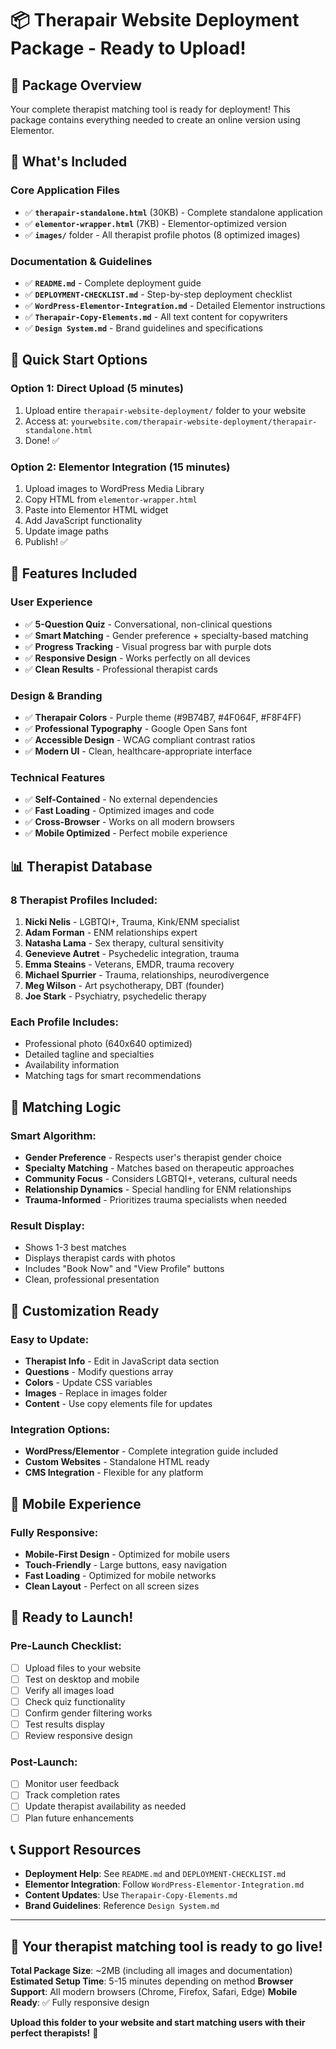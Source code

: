 # 📦 Therapair Website Deployment Package - Ready to Upload!

## 🎯 Package Overview

Your complete therapist matching tool is ready for deployment! This package contains everything needed to create an online version using Elementor.

## 📁 What's Included

### Core Application Files
- ✅ **`therapair-standalone.html`** (30KB) - Complete standalone application
- ✅ **`elementor-wrapper.html`** (7KB) - Elementor-optimized version
- ✅ **`images/`** folder - All therapist profile photos (8 optimized images)

### Documentation & Guidelines
- ✅ **`README.md`** - Complete deployment guide
- ✅ **`DEPLOYMENT-CHECKLIST.md`** - Step-by-step deployment checklist
- ✅ **`WordPress-Elementor-Integration.md`** - Detailed Elementor instructions
- ✅ **`Therapair-Copy-Elements.md`** - All text content for copywriters
- ✅ **`Design System.md`** - Brand guidelines and specifications

## 🚀 Quick Start Options

### Option 1: Direct Upload (5 minutes)
1. Upload entire `therapair-website-deployment/` folder to your website
2. Access at: `yourwebsite.com/therapair-website-deployment/therapair-standalone.html`
3. Done! ✅

### Option 2: Elementor Integration (15 minutes)
1. Upload images to WordPress Media Library
2. Copy HTML from `elementor-wrapper.html`
3. Paste into Elementor HTML widget
4. Add JavaScript functionality
5. Update image paths
6. Publish! ✅

## 🎨 Features Included

### User Experience
- ✅ **5-Question Quiz** - Conversational, non-clinical questions
- ✅ **Smart Matching** - Gender preference + specialty-based matching
- ✅ **Progress Tracking** - Visual progress bar with purple dots
- ✅ **Responsive Design** - Works perfectly on all devices
- ✅ **Clean Results** - Professional therapist cards

### Design & Branding
- ✅ **Therapair Colors** - Purple theme (#9B74B7, #4F064F, #F8F4FF)
- ✅ **Professional Typography** - Google Open Sans font
- ✅ **Accessible Design** - WCAG compliant contrast ratios
- ✅ **Modern UI** - Clean, healthcare-appropriate interface

### Technical Features
- ✅ **Self-Contained** - No external dependencies
- ✅ **Fast Loading** - Optimized images and code
- ✅ **Cross-Browser** - Works on all modern browsers
- ✅ **Mobile Optimized** - Perfect mobile experience

## 📊 Therapist Database

### 8 Therapist Profiles Included:
1. **Nicki Nelis** - LGBTQI+, Trauma, Kink/ENM specialist
2. **Adam Forman** - ENM relationships expert
3. **Natasha Lama** - Sex therapy, cultural sensitivity
4. **Genevieve Autret** - Psychedelic integration, trauma
5. **Emma Steains** - Veterans, EMDR, trauma recovery
6. **Michael Spurrier** - Trauma, relationships, neurodivergence
7. **Meg Wilson** - Art psychotherapy, DBT (founder)
8. **Joe Stark** - Psychiatry, psychedelic therapy

### Each Profile Includes:
- Professional photo (640x640 optimized)
- Detailed tagline and specialties
- Availability information
- Matching tags for smart recommendations

## 🎯 Matching Logic

### Smart Algorithm:
- **Gender Preference** - Respects user's therapist gender choice
- **Specialty Matching** - Matches based on therapeutic approaches
- **Community Focus** - Considers LGBTQI+, veterans, cultural needs
- **Relationship Dynamics** - Special handling for ENM relationships
- **Trauma-Informed** - Prioritizes trauma specialists when needed

### Result Display:
- Shows 1-3 best matches
- Displays therapist cards with photos
- Includes "Book Now" and "View Profile" buttons
- Clean, professional presentation

## 🔧 Customization Ready

### Easy to Update:
- **Therapist Info** - Edit in JavaScript data section
- **Questions** - Modify questions array
- **Colors** - Update CSS variables
- **Images** - Replace in images folder
- **Content** - Use copy elements file for updates

### Integration Options:
- **WordPress/Elementor** - Complete integration guide included
- **Custom Websites** - Standalone HTML ready
- **CMS Integration** - Flexible for any platform

## 📱 Mobile Experience

### Fully Responsive:
- **Mobile-First Design** - Optimized for mobile users
- **Touch-Friendly** - Large buttons, easy navigation
- **Fast Loading** - Optimized for mobile networks
- **Clean Layout** - Perfect on all screen sizes

## 🎉 Ready to Launch!

### Pre-Launch Checklist:
- [ ] Upload files to your website
- [ ] Test on desktop and mobile
- [ ] Verify all images load
- [ ] Check quiz functionality
- [ ] Confirm gender filtering works
- [ ] Test results display
- [ ] Review responsive design

### Post-Launch:
- [ ] Monitor user feedback
- [ ] Track completion rates
- [ ] Update therapist availability as needed
- [ ] Plan future enhancements

## 📞 Support Resources

- **Deployment Help**: See `README.md` and `DEPLOYMENT-CHECKLIST.md`
- **Elementor Integration**: Follow `WordPress-Elementor-Integration.md`
- **Content Updates**: Use `Therapair-Copy-Elements.md`
- **Brand Guidelines**: Reference `Design System.md`

---

## 🚀 **Your therapist matching tool is ready to go live!**

**Total Package Size**: ~2MB (including all images and documentation)
**Estimated Setup Time**: 5-15 minutes depending on method
**Browser Support**: All modern browsers (Chrome, Firefox, Safari, Edge)
**Mobile Ready**: ✅ Fully responsive design

**Upload this folder to your website and start matching users with their perfect therapists!** 🎯
